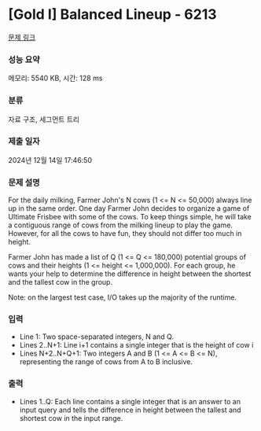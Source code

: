 # [Gold I] Balanced Lineup - 6213 

[문제 링크](https://www.acmicpc.net/problem/6213) 

### 성능 요약

메모리: 5540 KB, 시간: 128 ms

### 분류

자료 구조, 세그먼트 트리

### 제출 일자

2024년 12월 14일 17:46:50

### 문제 설명

<p>For the daily milking, Farmer John's N cows (1 <= N <= 50,000) always line up in the same order. One day Farmer John decides to organize a game of Ultimate Frisbee with some of the cows. To keep things simple, he will take a contiguous range of cows from the milking lineup to play the game. However, for all the cows to have fun, they should not differ too much in height.</p>

<p>Farmer John has made a list of Q (1 <= Q <= 180,000) potential groups of cows and their heights (1 <= height <= 1,000,000). For each group, he wants your help to determine the difference in height between the shortest and the tallest cow in the group.</p>

<p>Note: on the largest test case, I/O takes up the majority of the runtime.</p>

### 입력 

 <ul>
	<li>Line 1: Two space-separated integers, N and Q.</li>
	<li>Lines 2..N+1: Line i+1 contains a single integer that is the height of cow i</li>
	<li>Lines N+2..N+Q+1: Two integers A and B (1 <= A <= B <= N), representing the range of cows from A to B inclusive.</li>
</ul>

<p> </p>

### 출력 

 <ul>
	<li>Lines 1..Q: Each line contains a single integer that is an answer to an input query and tells the difference in height between the tallest and shortest cow in the input range.</li>
</ul>

